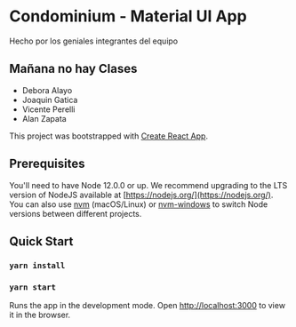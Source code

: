 # Condominium - Material UI App

Hecho por los geniales integrantes del equipo 
## Mañana no hay Clases

- Debora Alayo
- Joaquin Gatica
- Vicente Perelli
- Alan Zapata

This project was bootstrapped with [Create React App](https://github.com/facebook/create-react-app).

## Prerequisites

You'll need to have Node 12.0.0 or up. We recommend upgrading to the LTS version of NodeJS available at [https://nodejs.org/](https://nodejs.org/). You can also use [nvm](https://github.com/creationix/nvm#installation) (macOS/Linux) or [nvm-windows](https://github.com/coreybutler/nvm-windows#node-version-manager-nvm-for-windows) to switch Node versions between different projects.

## Quick Start

### `yarn install`
### `yarn start`

Runs the app in the development mode.
Open [http://localhost:3000](http://localhost:3000) to view it in the browser.
